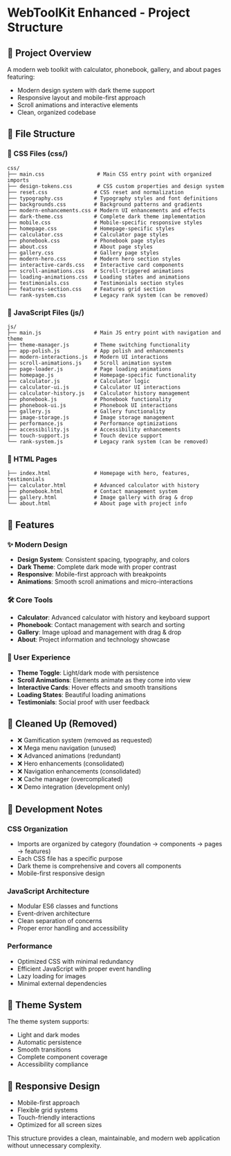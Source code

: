 # WebToolKit Enhanced - Project Structure

## 📁 Project Overview
A modern web toolkit with calculator, phonebook, gallery, and about pages featuring:
- Modern design system with dark theme support
- Responsive layout and mobile-first approach
- Scroll animations and interactive elements
- Clean, organized codebase

## 📂 File Structure

### 🎨 CSS Files (css/)
```
css/
├── main.css                 # Main CSS entry point with organized imports
├── design-tokens.css        # CSS custom properties and design system
├── reset.css               # CSS reset and normalization
├── typography.css          # Typography styles and font definitions
├── backgrounds.css         # Background patterns and gradients
├── modern-enhancements.css # Modern UI enhancements and effects
├── dark-theme.css          # Complete dark theme implementation
├── mobile.css              # Mobile-specific responsive styles
├── homepage.css            # Homepage-specific styles
├── calculator.css          # Calculator page styles
├── phonebook.css           # Phonebook page styles
├── about.css               # About page styles
├── gallery.css             # Gallery page styles
├── modern-hero.css         # Modern hero section styles
├── interactive-cards.css   # Interactive card components
├── scroll-animations.css   # Scroll-triggered animations
├── loading-animations.css  # Loading states and animations
├── testimonials.css        # Testimonials section styles
├── features-section.css    # Features grid section
└── rank-system.css         # Legacy rank system (can be removed)
```

### 🔧 JavaScript Files (js/)
```
js/
├── main.js                 # Main JS entry point with navigation and theme
├── theme-manager.js        # Theme switching functionality
├── app-polish.js           # App polish and enhancements
├── modern-interactions.js  # Modern UI interactions
├── scroll-animations.js    # Scroll animation system
├── page-loader.js          # Page loading animations
├── homepage.js             # Homepage-specific functionality
├── calculator.js           # Calculator logic
├── calculator-ui.js        # Calculator UI interactions
├── calculator-history.js   # Calculator history management
├── phonebook.js            # Phonebook functionality
├── phonebook-ui.js         # Phonebook UI interactions
├── gallery.js              # Gallery functionality
├── image-storage.js        # Image storage management
├── performance.js          # Performance optimizations
├── accessibility.js        # Accessibility enhancements
├── touch-support.js        # Touch device support
└── rank-system.js          # Legacy rank system (can be removed)
```

### 📄 HTML Pages
```
├── index.html              # Homepage with hero, features, testimonials
├── calculator.html         # Advanced calculator with history
├── phonebook.html          # Contact management system
├── gallery.html            # Image gallery with drag & drop
└── about.html              # About page with project info
```

## 🚀 Features

### ✨ Modern Design
- **Design System**: Consistent spacing, typography, and colors
- **Dark Theme**: Complete dark mode with proper contrast
- **Responsive**: Mobile-first approach with breakpoints
- **Animations**: Smooth scroll animations and micro-interactions

### 🛠 Core Tools
- **Calculator**: Advanced calculator with history and keyboard support
- **Phonebook**: Contact management with search and sorting
- **Gallery**: Image upload and management with drag & drop
- **About**: Project information and technology showcase

### 🎯 User Experience
- **Theme Toggle**: Light/dark mode with persistence
- **Scroll Animations**: Elements animate as they come into view
- **Interactive Cards**: Hover effects and smooth transitions
- **Loading States**: Beautiful loading animations
- **Testimonials**: Social proof with user feedback

## 🧹 Cleaned Up (Removed)
- ❌ Gamification system (removed as requested)
- ❌ Mega menu navigation (unused)
- ❌ Advanced animations (redundant)
- ❌ Hero enhancements (consolidated)
- ❌ Navigation enhancements (consolidated)
- ❌ Cache manager (overcomplicated)
- ❌ Demo integration (development only)

## 🔧 Development Notes

### CSS Organization
- Imports are organized by category (foundation → components → pages → features)
- Each CSS file has a specific purpose
- Dark theme is comprehensive and covers all components
- Mobile-first responsive design

### JavaScript Architecture
- Modular ES6 classes and functions
- Event-driven architecture
- Clean separation of concerns
- Proper error handling and accessibility

### Performance
- Optimized CSS with minimal redundancy
- Efficient JavaScript with proper event handling
- Lazy loading for images
- Minimal external dependencies

## 🎨 Theme System
The theme system supports:
- Light and dark modes
- Automatic persistence
- Smooth transitions
- Complete component coverage
- Accessibility compliance

## 📱 Responsive Design
- Mobile-first approach
- Flexible grid systems
- Touch-friendly interactions
- Optimized for all screen sizes

This structure provides a clean, maintainable, and modern web application without unnecessary complexity.